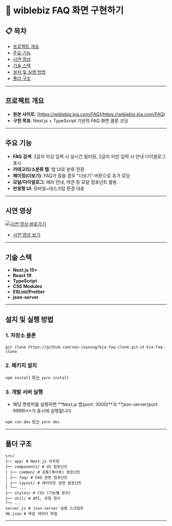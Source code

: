 # 🚗 wiblebiz FAQ 화면 구현하기

## 📋 목차

- [프로젝트 개요](#프로젝트-개요)
- [주요 기능](#주요-기능)
- [시연 영상](#시연-영상)
- [기술 스택](#기술-스택)
- [설치 및 실행 방법](#설치-및-실행-방법)
- [폴더 구조](#폴더-구조)

---

## 프로젝트 개요

- **원본 사이트**: [https://wiblebiz.kia.com/FAQ](https://wiblebiz.kia.com/FAQ)
- **구현 목표**: Next.js + TypeScript 기반의 FAQ 화면 클론 코딩

---

## 주요 기능

- **FAQ 검색**: 2글자 이상 입력 시 실시간 필터링, 2글자 미만 입력 시 안내 다이얼로그 표시
- **카테고리/소분류 탭**: 탭 UI로 분류 전환
- **페이징(더보기)**: FAQ가 많을 경우 "더보기" 버튼으로 추가 로딩
- **모달/다이얼로그**: 에러 안내, 약관 등 모달 컴포넌트 활용
- **반응형 UI**: 모바일~데스크탑 환경 대응

---

## 시연 영상
[![시연 영상 바로가기](https://img.youtube.com/vi/GfnTuOBm5Ao/0.jpg)](https://youtu.be/GfnTuOBm5Ao)
  
- [시연 영상 보기](https://youtu.be/GfnTuOBm5Ao)
  
---

## 기술 스택

- **Next.js 15+**
- **React 19**
- **TypeScript**
- **CSS Modules**
- **ESLint/Prettier**
- **json-server**

---

## 설치 및 실행 방법

### 1. 저장소 클론

`git clone https://github.com/seo-inyoung/kia-faq-clone.git`
`cd kia-faq-clone`

### 2. 패키지 설치

`npm install`
또는
`yarn install`

### 3. 개발 서버 실행

- 해당 명령어를 실행하면 **Next.js 앱(port: 3000)**과 **json-server(port: 9999)**가 동시에 실행됩니다.

`npm run dev`
또는
`yarn dev`

---

## 폴더 구조
```
src/
├── app/ # Next.js 라우팅
├── components/ # UI 컴포넌트
│ ├── common/ # 공통(재사용) 컴포넌트
│ ├── faq/ # FAQ 관련 컴포넌트
│ ├── layout/ # 레이아웃 관련 컴포넌트
│ └── ...
├── styles/ # CSS (기능별 분리)
├── util/ # API, 유틸 함수
└── ...
server.js # json-server 실행 스크립트
db.json # 목업 데이터 파일
```
---
